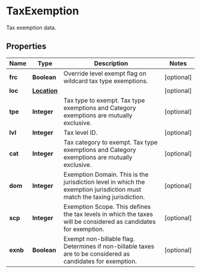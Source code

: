 

# TaxExemption

Tax exemption data.
## Properties

Name | Type | Description | Notes
------------ | ------------- | ------------- | -------------
**frc** | **Boolean** | Override level exempt flag on wildcard tax type exemptions. |  [optional]
**loc** | [**Location**](Location.md) |  |  [optional]
**tpe** | **Integer** | Tax type to exempt.  Tax type exemptions and Category exemptions are mutually exclusive. |  [optional]
**lvl** | **Integer** | Tax level ID. |  [optional]
**cat** | **Integer** | Tax category to exempt. Tax type exemptions and Category exemptions are mutually exclusive. |  [optional]
**dom** | **Integer** | Exemption Domain.  This is the jurisdiction level in which the  exemption jurisdiction must match the taxing jurisdiction. |  [optional]
**scp** | **Integer** | Exemption Scope.  This defines the tax levels in which the  taxes will be considered as candidates for exemption. |  [optional]
**exnb** | **Boolean** | Exempt non-billable flag.  Determines if non-billable taxes are  to be considered as candidates for exemption. |  [optional]




